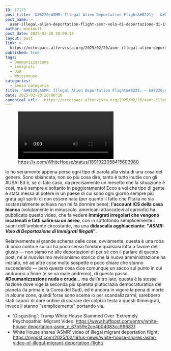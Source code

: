 ```yaml
---
ID: 17173
post_title: '&#8220;ASMR: Illegal Alien Deportation Flight&#8221; — &#8220;ASMR: Volo di Deportazione di Immigrati Illegali&#8221;'
post_name: >
  asmr-illegal-alien-deportation-flight-asmr-volo-di-deportazione-di-immigrati-illegali
author: minioctt
post_date: 2025-02-20 20:00:18
layout: post
link: >
  https://octospacc.altervista.org/2025/02/20/asmr-illegal-alien-deportation-flight-asmr-volo-di-deportazione-di-immigrati-illegali/
published: true
tags:
  - Deumanizzazione
  - immigrati
  - USA
  - WhiteHouse
categories:
  - Senza categoria
title: '&#8220;ASMR: Illegal Alien Deportation Flight&#8221; — &#8220;ASMR: Volo di Deportazione di Immigrati Illegali&#8221;'
date: 2025-02-20 20:00:18
canonical_url:   https://octospacc.altervista.org/2025/02/20/asmr-illegal-alien-deportation-flight-asmr-volo-di-deportazione-di-immigrati-illegali/
---
```

<!-- wp:video {"id":17174,"loop":true} -->
<figure class="wp-block-video"><video controls loop src="{{site.cdnurl}}/assets/uploads/2025/02/2025-02-20-19-18-36.mp4"></video><figcaption class="wp-element-caption"><a href="https://x.com/WhiteHouse/status/1891922058415603980">https://x.com/WhiteHouse/status/1891922058415603980</a></figcaption></figure>
<!-- /wp:video -->

<!-- wp:paragraph -->
<p>Io ho seriamente appena perso ogni tipo di parola alla vista di una cosa del genere. Sono sbiancata, non so più cosa dire, tanto è tutto inutile con gli #USA! Ed è, se ci fate caso, da precisamente un mesetto che la situazione è così, ma è sempre e soltanto in peggioramento! Ecco a voi che tipo di gente è stata messa al potere in un paese di cui sono ogni giorno sempre più grata agli spiriti di non essere nata (per quanto il fatto che l'Italia ne sia sostanzialmente schiava non mi fa dormire bene): <strong>l'account ICS della casa bianca</strong> (volutamente in minuscolo, americani attaccatevi al carciofo) ha pubblicato questo video, che fa vedere <strong>immigrati irregolari che vengono incatenati e fatti salire su un aereo</strong>, con in sottofondo semplicemente i suoni dell'ambiente circostante, ma una <strong>didascalia agghiacciante: "<em>ASMR: Volo di Deportazione di Immigrati Illegali</em>"</strong>.</p>
<!-- /wp:paragraph -->

<!-- wp:paragraph -->
<p>Relativamente al grande schema delle cose, ovviamente, questa è una roba di poco conto e su cui ha poco senso fondare qualsiasi lotta a favore del giusto — non siamo né alle deportazioni di per sé con il parlare di questo post, né al nuovissimo revisionismo storico che la nuova amministrazione ha iniziato, né ad altre cose molto sospette e poco chiare che stanno succedendo — però questa cosa dice comunque un sacco sul punto in cui andranno a finire (e se va male andremo), di questo passo. <strong>#Deumanizzazione nuda e cruda</strong>... ma dall'altro lato, questa è la stessa nazione dove vige la seconda più spietata plutocrazia democraturatica del pianeta (la prima è la Corea del Sud), ed è ancora in vigore la pena di morte in alcune zone, quindi forse sono scema io per scandalizzarmi; sarebbero stati capaci di dare ordine di sparare dei colpi in testa a questi #immigrati, invece li stanno "semplicemente" portando via.</p>
<!-- /wp:paragraph -->

<!-- wp:list -->
<ul class="wp-block-list"><!-- wp:list-item -->
<li>'Disgusting': Trump White House Slammed Over 'Extremely Psychopathic' Migrant Video: <a href="https://www.huffpost.com/entry/white-house-deportation-asmr_n_67b59e2ce4b04083cc996831">https://www.huffpost.com/entry/white-house-deportation-asmr_n_67b59e2ce4b04083cc996831</a></li>
<!-- /wp:list-item -->

<!-- wp:list-item -->
<li>White House shares ‘ASMR’ video of illegal migrant deportation flight: <a href="https://nypost.com/2025/02/19/us-news/white-house-shares-asmr-video-of-illegal-migrant-deportation-flight/">https://nypost.com/2025/02/19/us-news/white-house-shares-asmr-video-of-illegal-migrant-deportation-flight/</a></li>
<!-- /wp:list-item --></ul>
<!-- /wp:list -->